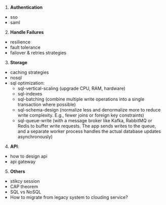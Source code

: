 1. **Authentication**
- sso
- saml

2. **Handle Failures**
- resilience
- fault tolerance
- failover & retries strategies

3. **Storage**
- caching strategies
- nosql
- sql optimization:
  - sql-vertical-scaling (upgrade CPU, RAM, hardware)
  - sql-indexes
  - sql-batching (combine multiple write operations into a single transaction where possible)
  - sql-schema-design (normalize less and denormalize more to reduce write complexity. E.g., fewer joins or foreign key constraints)
  - sql-queue-write (with a message broker like Kafka, RabbitMQ or Redis to buffer write requests. The app sends writes to the queue, and a separate worker process handles the actual database updates asynchronously)

4. **API**:
- how to design api
- api gateway

5. **Others**
- stikcy session
- CAP theorem
- SQL vs NoSQL
- How to migrate from legacy system to clouding service?
